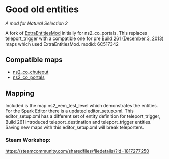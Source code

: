 # Good old entities
*A mod for Natural Selection 2*

A fork of [ExtraEntitiesMod](steamcommunity.com/sharedfiles/filedetails/?id=107977815) initially for ns2_co_portals.
This replaces teleport_trigger with a compatible one for pre [Build 261 (December 3, 2013)](https://wiki.naturalselection2.com/view/Patches/Build_261#SDK)  maps which used ExtraEntitiesMod.
modid: 6C517342

## Compatible maps
- [ns2_co_chuteout](https://steamcommunity.com/sharedfiles/filedetails/?id=144443947)
- [ns2_co_portals](https://steamcommunity.com/sharedfiles/filedetails/?id=148929224)

## Mapping
Included is the map ns2_eem_test_level which demonstrates the entities. For the Spark Editor there is a updated editor_setup.xml. This editor_setup.xml has a different set of entity definition for teleport_trigger, Build 261 introduced teleport_destination and teleport_trigger entities. Saving new maps with this editor_setup.xml will break teleporters.

### Steam Workshop: 
https://steamcommunity.com/sharedfiles/filedetails/?id=1817277250
